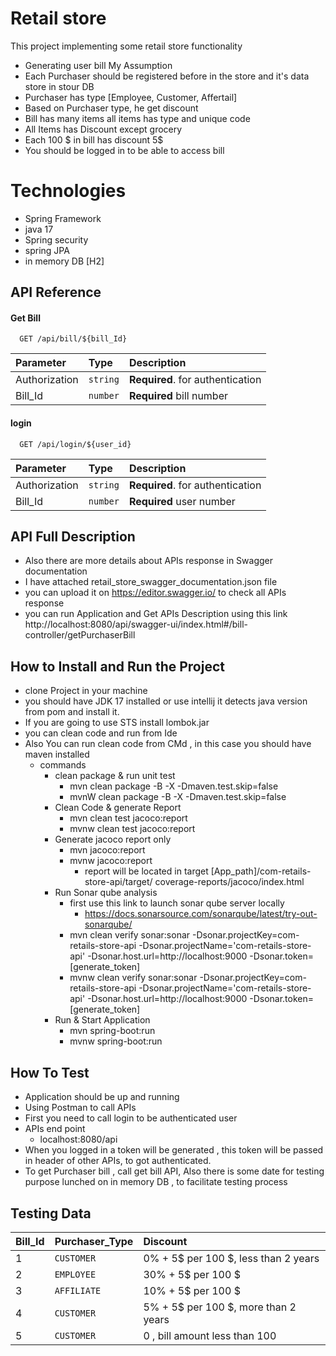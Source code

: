 
# Retail store

This project implementing some retail store functionality 
- Generating user bill
My Assumption 
- Each Purchaser should be registered before in the store and it's data store in stour DB
- Purchaser has type [Employee, Customer, Affertail]
- Based on Purchaser type, he get discount
- Bill has many items all items has type and unique code
- All Items has Discount except grocery
- Each 100 $ in bill has discount 5$
- You should be logged in to be able to access bill

# Technologies
- Spring Framework
- java 17
- Spring security
- spring JPA
- in memory DB [H2]

 






## API Reference

#### Get Bill

```http
  GET /api/bill/${bill_Id}
```

| Parameter    | Type     | Description                      |
| :----------- | :------- | :---------------------------     |
| Authorization | `string` | **Required**. for authentication |
| Bill_Id      |`number`  | **Required**  bill number

####  login

```http
  GET /api/login/${user_id}
```

| Parameter    | Type     | Description                         |
| :--------    | :------- | :--------------------------------   |
| Authorization | `string` | **Required**. for authentication    |
| Bill_Id      |`number`  | **Required**  user number           |




## API Full Description

 - Also there are more details about APIs response in Swagger documentation
 - I have attached retail_store_swagger_documentation.json file
 - you can upload it on https://editor.swagger.io/ to check all APIs response
 - you can run Application and Get APIs Description using this link
    http://localhost:8080/api/swagger-ui/index.html#/bill-controller/getPurchaserBill

## How to Install and Run the Project
- clone Project in your machine
- you should have JDK 17 installed or use intellij it detects java version from pom and install it.
- If you are going to use STS install lombok.jar 
- you can clean code and run from Ide
- Also You can run clean code from CMd , in this case you should have maven installed
    - commands 
        - clean package & run unit test
            - mvn clean package -B -X -Dmaven.test.skip=false
            - mvnW clean package -B -X -Dmaven.test.skip=false
        - Clean Code & generate Report
           -  mvn clean test jacoco:report
            - mvnw clean test jacoco:report
        - Generate jacoco report only
            - mvn  jacoco:report
            - mvnw  jacoco:report
                - report will be located in target
            [App_path]/com-retails-store-api/target/         coverage-reports/jacoco/index.html
        - Run Sonar qube analysis 
            -  first use this link to launch sonar qube server locally 
                - https://docs.sonarsource.com/sonarqube/latest/try-out-sonarqube/
            - mvn clean verify sonar:sonar -Dsonar.projectKey=com-retails-store-api -Dsonar.projectName='com-retails-store-api' -Dsonar.host.url=http://localhost:9000 -Dsonar.token=[generate_token]
            - mvnw clean verify sonar:sonar -Dsonar.projectKey=com-retails-store-api -Dsonar.projectName='com-retails-store-api' -Dsonar.host.url=http://localhost:9000 -Dsonar.token=[generate_token]
        - Run & Start Application
            - mvn spring-boot:run
            - mvnw spring-boot:run
        
## How To Test
- Application should be up and running 
- Using Postman to call APIs
- First you need to call login to be authenticated user
- APIs end point
    - localhost:8080/api
- When you logged in a token will be generated , this token will be passed in header of other APIs, to got authenticated.
- To get Purchaser bill , call get bill API, Also there is some date for testing purpose lunched on in memory DB , to facilitate testing process
## Testing Data
| Bill_Id | Purchaser_Type | Discount                   |
| :-------| :------- | :---------------------------     |
| 1       | `CUSTOMER` | 0%  + 5$ per 100 $, less than 2 years           |
| 2       |`EMPLOYEE`  | 30% + 5$ per 100 $
| 3       |`AFFILIATE` |10% + 5$ per 100 $
| 4       |`CUSTOMER`  | 5%  + 5$ per 100 $, more than 2 years
| 5       |`CUSTOMER`  | 0 , bill amount less than 100










